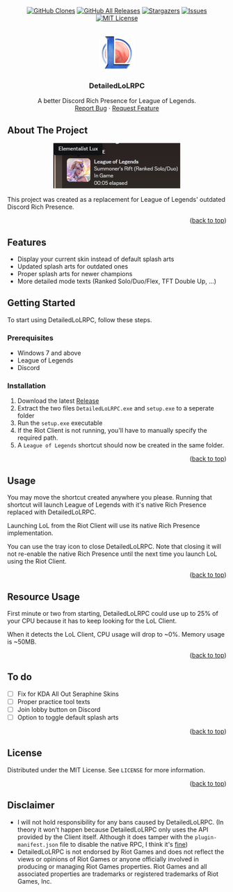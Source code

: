 <a name="readme-top"></a>

<div align="center">

<a href="https://github.com/developers192/DetailedLoLRPC/graphs/contributors">![GitHub Clones](https://img.shields.io/badge/dynamic/json?color=success&label=CLONES&query=count&url=https://gist.githubusercontent.com/developers192/b391985b1bdc009521df62ba977b46e2/raw/clone.json&style=for-the-badge)</a>
<a href="https://github.com/developers192/DetailedLoLRPC/releases/latest">![GitHub All Releases](https://img.shields.io/github/downloads/developers192/DetailedLoLRPC/total.svg?style=for-the-badge)</a>
<a href="https://github.com/developers192/DetailedLoLRPC/stargazers">![Stargazers](https://img.shields.io/github/stars/developers192/DetailedLoLRPC.svg?style=for-the-badge)</a>
<a href="https://github.com/developers192/DetailedLoLRPC/issues">![Issues](https://img.shields.io/github/issues/developers192/DetailedLoLRPC.svg?style=for-the-badge)</a>
<a href="https://github.com/developers192/DetailedLoLRPC/blob/master/LICENSE">![MIT License](https://img.shields.io/github/license/developers192/DetailedLoLRPC.svg?style=for-the-badge)</a>

</div>

<!-- PROJECT LOGO -->
<br />
<div align="center">
  <a href="https://github.com/developers192/DetailedLoLRPC">
    <img src="images/logo.png" alt="Logo" width="80" height="80">
  </a>
<h3 align="center">DetailedLoLRPC</h3>

  <p align="center">
    A better Discord Rich Presence for League of Legends.
    <br />
    <a href="https://github.com/developers192/DetailedLoLRPC/issues">Report Bug</a>
    ·
    <a href="https://github.com/developers192/DetailedLoLRPC/issues">Request Feature</a>
  </p>
</div>


<!-- ABOUT THE PROJECT -->
## About The Project
<div align="center">
  <a href="https://github.com/developers192/DetailedLoLRPC">
    <img src="images/screenshot.png" alt="Logo">
  </a>
</div>

This project was created as a replacement for League of Legends' outdated Discord Rich Presence.

<p align="right">(<a href="#readme-top">back to top</a>)</p>

## Features
- Display your current skin instead of default splash arts
- Updated splash arts for outdated ones
- Proper splash arts for newer champions
- More detailed mode texts (Ranked Solo/Duo/Flex, TFT Double Up, ...)

<!-- GETTING STARTED -->
## Getting Started

To start using DetailedLoLRPC, follow these steps.

### Prerequisites

- Windows 7 and above
- League of Legends
- Discord


### Installation

1. Download the latest [Release](https://github.com/developers192/DetailedLoLRPC/releases/latest)
2. Extract the two files `DetailedLoLRPC.exe` and `setup.exe` to a seperate folder
3. Run the `setup.exe` executable
4. If the Riot Client is not running, you'll have to manually specify the required path.
5. A `League of Legends` shortcut should now be created in the same folder.

<p align="right">(<a href="#readme-top">back to top</a>)</p>



<!-- USAGE EXAMPLES -->
## Usage

You may move the shortcut created anywhere you please. Running that shortcut will launch League of Legends with it's native Rich Presence replaced with DetailedLoLRPC.

Launching LoL from the Riot Client will use its native Rich Presence implementation.

You can use the tray icon to close DetailedLoLRPC. Note that closing it will not re-enable the native Rich Presence until the next time you launch LoL using the Riot Client.

<p align="right">(<a href="#readme-top">back to top</a>)</p>

<!-- Resource Usage -->
## Resource Usage
First minute or two from starting, DetailedLoLRPC could use up to 25% of your CPU because it has to keep looking for the LoL Client.

When it detects the LoL Client, CPU usage will drop to ~0%. Memory usage is ~50MB.


<p align="right">(<a href="#readme-top">back to top</a>)</p>

<!-- To do -->
## To do

- [ ] Fix for KDA All Out Seraphine Skins
- [ ] Proper practice tool texts
- [ ] Join lobby button on Discord
- [ ] Option to toggle default splash arts

<p align="right">(<a href="#readme-top">back to top</a>)</p>


<!-- LICENSE -->
## License

Distributed under the MIT License. See `LICENSE` for more information.

<p align="right">(<a href="#readme-top">back to top</a>)</p>

## Disclaimer
- I will not hold responsibility for any bans caused by DetailedLoLRPC. (In theory it won't happen because DetailedLoLRPC only uses the API provided by the Client itself. Although it does tamper with the `plugin-manifest.json` file to disable the native RPC, I think it's [fine](https://www.reddit.com/r/leagueoflegends/comments/awedjv/there_is_a_way_to_make_the_client/))
- DetailedLoLRPC is not endorsed by Riot Games and does not reflect the views or opinions of Riot Games or anyone officially involved in producing or managing Riot Games properties. Riot Games and all associated properties are trademarks or registered trademarks of Riot Games, Inc.